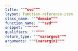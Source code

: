 ```yaml
---
title: """svd"""
layout: function-reference-item
class_name: """domain"""
function_name: """svd"""
snippet: """"""
qualifiers: """"""
return_type: """varargout"""
arguments: """(varargin)"""
---
```


